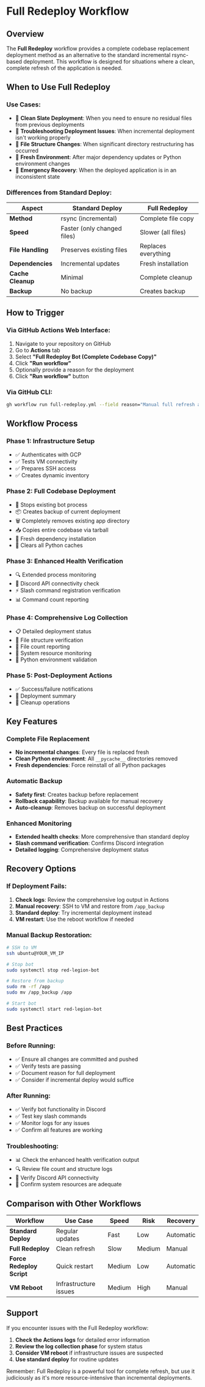 # Full Redeploy Workflow

## Overview

The **Full Redeploy** workflow provides a complete codebase replacement deployment method as an alternative to the standard incremental rsync-based deployment. This workflow is designed for situations where a clean, complete refresh of the application is needed.

## When to Use Full Redeploy

### Use Cases:
- 🔧 **Clean Slate Deployment**: When you need to ensure no residual files from previous deployments
- 🐛 **Troubleshooting Deployment Issues**: When incremental deployment isn't working properly
- 📁 **File Structure Changes**: When significant directory restructuring has occurred
- 🔄 **Fresh Environment**: After major dependency updates or Python environment changes
- 🚨 **Emergency Recovery**: When the deployed application is in an inconsistent state

### Differences from Standard Deploy:

| Aspect | Standard Deploy | Full Redeploy |
|--------|----------------|---------------|
| **Method** | rsync (incremental) | Complete file copy |
| **Speed** | Faster (only changed files) | Slower (all files) |
| **File Handling** | Preserves existing files | Replaces everything |
| **Dependencies** | Incremental updates | Fresh installation |
| **Cache Cleanup** | Minimal | Complete cleanup |
| **Backup** | No backup | Creates backup |

## How to Trigger

### Via GitHub Actions Web Interface:
1. Navigate to your repository on GitHub
2. Go to **Actions** tab
3. Select **"Full Redeploy Bot (Complete Codebase Copy)"**
4. Click **"Run workflow"**
5. Optionally provide a reason for the deployment
6. Click **"Run workflow"** button

### Via GitHub CLI:
```bash
gh workflow run full-redeploy.yml --field reason="Manual full refresh after dependency updates"
```

## Workflow Process

### Phase 1: Infrastructure Setup
- ✅ Authenticates with GCP
- ✅ Tests VM connectivity
- ✅ Prepares SSH access
- ✅ Creates dynamic inventory

### Phase 2: Full Codebase Deployment
- 🛑 Stops existing bot process
- 📦 Creates backup of current deployment
- 🗑️ Completely removes existing app directory
- 📥 Copies entire codebase via tarball
- 🔧 Fresh dependency installation
- 🧹 Clears all Python caches

### Phase 3: Enhanced Health Verification
- 🔍 Extended process monitoring
- 🤖 Discord API connectivity check
- ⚡ Slash command registration verification
- 📊 Command count reporting

### Phase 4: Comprehensive Log Collection
- 📋 Detailed deployment status
- 📁 File structure verification
- 🔢 File count reporting
- 💾 System resource monitoring
- 🐍 Python environment validation

### Phase 5: Post-Deployment Actions
- ✅ Success/failure notifications
- 📝 Deployment summary
- 🧹 Cleanup operations

## Key Features

### Complete File Replacement
- **No incremental changes**: Every file is replaced fresh
- **Clean Python environment**: All `__pycache__` directories removed
- **Fresh dependencies**: Force reinstall of all Python packages

### Automatic Backup
- **Safety first**: Creates backup before replacement
- **Rollback capability**: Backup available for manual recovery
- **Auto-cleanup**: Removes backup on successful deployment

### Enhanced Monitoring
- **Extended health checks**: More comprehensive than standard deploy
- **Slash command verification**: Confirms Discord integration
- **Detailed logging**: Comprehensive deployment status

## Recovery Options

### If Deployment Fails:
1. **Check logs**: Review the comprehensive log output in Actions
2. **Manual recovery**: SSH to VM and restore from `/app_backup`
3. **Standard deploy**: Try incremental deployment instead
4. **VM restart**: Use the reboot workflow if needed

### Manual Backup Restoration:
```bash
# SSH to VM
ssh ubuntu@YOUR_VM_IP

# Stop bot
sudo systemctl stop red-legion-bot

# Restore from backup
sudo rm -rf /app
sudo mv /app_backup /app

# Start bot
sudo systemctl start red-legion-bot
```

## Best Practices

### Before Running:
- ✅ Ensure all changes are committed and pushed
- ✅ Verify tests are passing
- ✅ Document reason for full deployment
- ✅ Consider if incremental deploy would suffice

### After Running:
- ✅ Verify bot functionality in Discord
- ✅ Test key slash commands
- ✅ Monitor logs for any issues
- ✅ Confirm all features are working

### Troubleshooting:
- 📊 Check the enhanced health verification output
- 🔍 Review file count and structure logs
- 🤖 Verify Discord API connectivity
- 💾 Confirm system resources are adequate

## Comparison with Other Workflows

| Workflow | Use Case | Speed | Risk | Recovery |
|----------|----------|--------|------|----------|
| **Standard Deploy** | Regular updates | Fast | Low | Automatic |
| **Full Redeploy** | Clean refresh | Slow | Medium | Manual |
| **Force Redeploy Script** | Quick restart | Medium | Low | Automatic |
| **VM Reboot** | Infrastructure issues | Medium | High | Manual |

## Support

If you encounter issues with the Full Redeploy workflow:

1. **Check the Actions logs** for detailed error information
2. **Review the log collection phase** for system status
3. **Consider VM reboot** if infrastructure issues are suspected
4. **Use standard deploy** for routine updates

Remember: Full Redeploy is a powerful tool for complete refresh, but use it judiciously as it's more resource-intensive than incremental deployments.